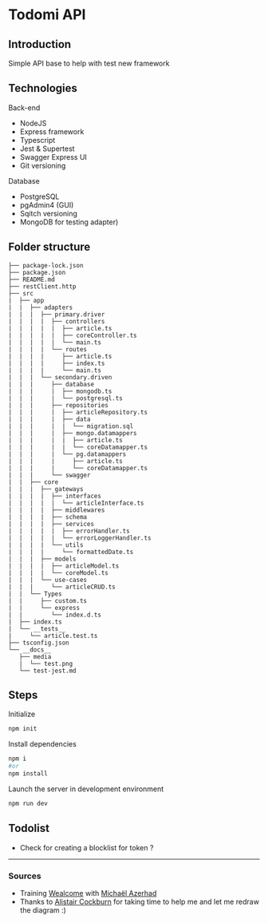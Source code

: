 # Todomi API

## Introduction

Simple API base to help with test new framework

## Technologies

Back-end

- NodeJS
- Express framework
- Typescript
- Jest & Supertest
- Swagger Express UI
- Git versioning

Database

- PostgreSQL
- pgAdmin4 (GUI)
- Sqitch versioning
- MongoDB for testing adapter)

## Folder structure

```
├── package-lock.json
├── package.json
├── README.md
├── restClient.http
├── src
|  ├── app
|  |  ├── adapters
|  |  |  ├── primary.driver
|  |  |  |  ├── controllers
|  |  |  |  |  ├── article.ts
|  |  |  |  |  ├── coreController.ts
|  |  |  |  |  └── main.ts
|  |  |  |  └── routes
|  |  |  |     ├── article.ts
|  |  |  |     ├── index.ts
|  |  |  |     └── main.ts
|  |  |  └── secondary.driven
|  |  |     ├── database
|  |  |     |  ├── mongodb.ts
|  |  |     |  └── postgresql.ts
|  |  |     ├── repositories
|  |  |     |  ├── articleRepository.ts
|  |  |     |  ├── data
|  |  |     |  |  └── migration.sql
|  |  |     |  ├── mongo.datamappers
|  |  |     |  |  ├── article.ts
|  |  |     |  |  └── coreDatamapper.ts
|  |  |     |  └── pg.datamappers
|  |  |     |     ├── article.ts
|  |  |     |     └── coreDatamapper.ts
|  |  |     └── swagger
|  |  ├── core
|  |  |  ├── gateways
|  |  |  |  ├── interfaces
|  |  |  |  |  └── articleInterface.ts
|  |  |  |  ├── middlewares
|  |  |  |  ├── schema
|  |  |  |  ├── services
|  |  |  |  |  ├── errorHandler.ts
|  |  |  |  |  └── errorLoggerHandler.ts
|  |  |  |  └── utils
|  |  |  |     └── formattedDate.ts
|  |  |  ├── models
|  |  |  |  ├── articleModel.ts
|  |  |  |  └── coreModel.ts
|  |  |  └── use-cases
|  |  |     └── articleCRUD.ts
|  |  └── Types
|  |     ├── custom.ts
|  |     └── express
|  |        └── index.d.ts
|  ├── index.ts
|  └── __tests__
|     └── article.test.ts
├── tsconfig.json
└── __docs__
   ├── media
   |  └── test.png
   └── test-jest.md
```

## Steps

Initialize

```sh
npm init
```

Install dependencies

```sh
npm i
#or
npm install
```

Launch the server in development environment

```sh
npm run dev
```

## Todolist

- Check for creating a blocklist for token ?

---

### Sources

- Training [Wealcome](https://wealcomecompany.com/) with [Michaël Azerhad](https://www.linkedin.com/in/%E2%9A%A1%EF%B8%8Fmicha%C3%ABl-azerhad-9058a044/)
- Thanks to [Alistair Cockburn](https://github.com/totheralistair/SmallerWebHexagon) for taking time to help me and let me redraw the diagram :)